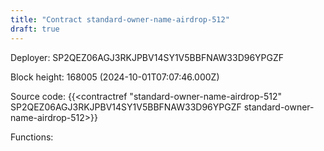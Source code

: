 ```yaml
---
title: "Contract standard-owner-name-airdrop-512"
draft: true
---
```

Deployer: SP2QEZ06AGJ3RKJPBV14SY1V5BBFNAW33D96YPGZF


 



Block height: 168005 (2024-10-01T07:07:46.000Z)

Source code: {{<contractref "standard-owner-name-airdrop-512" SP2QEZ06AGJ3RKJPBV14SY1V5BBFNAW33D96YPGZF standard-owner-name-airdrop-512>}}

Functions:


